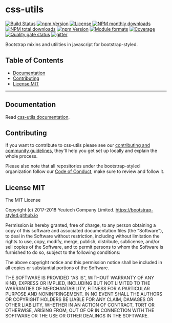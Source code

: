 # css-utils

[![Build Status](https://travis-ci.org/bootstrap-styled/css-utils.svg?branch=master)](https://travis-ci.org/bootstrap-styled/css-utils) [![npm Version](https://img.shields.io/npm/v/@bootstrap-styled/css-utils.svg?style=flat)](https://www.npmjs.com/package/@bootstrap-styled/css-utils) [![License](https://img.shields.io/npm/l/@bootstrap-styled/css-utils.svg?style=flat)](https://www.npmjs.com/package/@bootstrap-styled/css-utils) [![NPM monthly downloads](https://img.shields.io/npm/dm/@bootstrap-styled/css-utils.svg?style=flat)](https://npmjs.org/package/@bootstrap-styled/css-utils) [![NPM total downloads](https://img.shields.io/npm/dt/@bootstrap-styled/css-utils.svg?style=flat)](https://npmjs.org/package/@bootstrap-styled/css-utils) [![npm Version](https://img.shields.io/node/v/@bootstrap-styled/css-utils.svg?style=flat)](https://www.npmjs.com/package/@bootstrap-styled/css-utils) [![Module formats](https://img.shields.io/badge/module%20formats-umd%2C%20cjs%2C%20esm-green.svg?style=flat)](https://www.npmjs.com/package/@bootstrap-styled/css-utils)
[![Coverage](https://sonarcloud.io/api/project_badges/measure?project=com.github.bootstrap-styled.css-utils&metric=coverage)](https://sonarcloud.io/dashboard?id=com.github.bootstrap-styled.css-utils) [![Quality gate status](https://sonarcloud.io/api/project_badges/measure?project=com.github.bootstrap-styled.css-utils&metric=alert_status)](https://sonarcloud.io/dashboard?id=com.github.bootstrap-styled.css-utils)
[![gitter](https://badges.gitter.im/bootstrap-styled/bootstrap-styled.svg)](https://gitter.im/bootstrap-styled)


Bootstrap mixins and utilities in javascript for bootstrap-styled.


## Table of Contents

  - [Documentation](#documentation)
  - [Contributing](#contributing)
  - [License MIT](#license-mit)

---

## Documentation

Read [css-utils documentation](https://bootstrap-styled.github.io/css-utils).


## Contributing

If you want to contribute to css-utils please see our [contributing and community guidelines](https://github.com/bootstrap-styled/css-utils/blob/master/CONTRIBUTING.md), they\'ll help you get set up locally and explain the whole process.

Please also note that all repositories under the bootstrap-styled organization follow our [Code of Conduct](https://github.com/bootstrap-styled/css-utils/blob/master/CODE_OF_CONDUCT.md), make sure to review and follow it.

## License MIT

The MIT License

Copyright (c) 2017-2018 Yeutech Company Limited. https://bootstrap-styled.github.io

Permission is hereby granted, free of charge, to any person obtaining a copy
of this software and associated documentation files (the "Software"), to deal
in the Software without restriction, including without limitation the rights
to use, copy, modify, merge, publish, distribute, sublicense, and/or sell
copies of the Software, and to permit persons to whom the Software is
furnished to do so, subject to the following conditions:

The above copyright notice and this permission notice shall be included in
all copies or substantial portions of the Software.

THE SOFTWARE IS PROVIDED "AS IS", WITHOUT WARRANTY OF ANY KIND, EXPRESS OR
IMPLIED, INCLUDING BUT NOT LIMITED TO THE WARRANTIES OF MERCHANTABILITY,
FITNESS FOR A PARTICULAR PURPOSE AND NONINFRINGEMENT. IN NO EVENT SHALL THE
AUTHORS OR COPYRIGHT HOLDERS BE LIABLE FOR ANY CLAIM, DAMAGES OR OTHER
LIABILITY, WHETHER IN AN ACTION OF CONTRACT, TORT OR OTHERWISE, ARISING FROM,
OUT OF OR IN CONNECTION WITH THE SOFTWARE OR THE USE OR OTHER DEALINGS IN
THE SOFTWARE.


